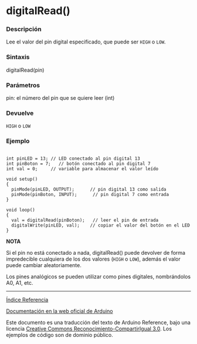 # digitalRead()

### Descripción

Lee el valor del pin digital especificado, que puede ser ```HIGH``` o ```LOW```.

### Sintaxis

digitalRead(pin)

### Parámetros

pin: el número del pin que se quiere leer (int)

### Devuelve

```HIGH``` o ```LOW```

### Ejemplo


```Arduino

int pinLED = 13; // LED conectado al pin digital 13
int pinBoton = 7;   // botón conectado al pin digital 7
int val = 0;     // variable para almacenar el valor leído

void setup()
{
  pinMode(pinLED, OUTPUT);      // pin digital 13 como salida
  pinMode(pinBoton, INPUT);      // pin digital 7 como entrada
}

void loop()
{
  val = digitalRead(pinBoton);   // leer el pin de entrada
  digitalWrite(pinLED, val);    // copiar el valor del botón en el LED
}
```

**NOTA**

Si el pin no está conectado a nada, digitalRead() puede devolver de forma impredecible cualquiera de los dos valores (```HIGH``` o ```LOW```), además el valor puede cambiar aleatoriamente.


Los pines analógicos se pueden utilizar como pines digitales, nombrándolos A0, A1, etc.


-------------------------

[Índice Referencia](https://github.com/Hector-G/WIP/blob/master/Arduino/Reference.md)


[Documentación en la web oficial de Arduino](https://www.arduino.cc/en/Reference/DigitalRead)

Este documento es una traducción del texto de Arduino Reference, bajo una licencia [Creative Commons Reconocimiento-CompartirIgual 3.0](https://creativecommons.org/licenses/by-sa/3.0/es/). Los ejemplos de código son de dominio público.
